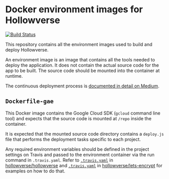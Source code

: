 Docker environment images for Hollowverse
==========================================
[![Build Status](https://travis-ci.org/hollowverse/hollowverse-docker.svg?branch=master)](https://travis-ci.org/hollowverse/hollowverse-docker)

This repository contains all the environment images used to build and deploy Hollowverse.

An environment image is an image that contains all the tools needed to deploy the application. It does not contain the actual source code for the app to be built. The source code should be mounted into the container at runtime.

The continuous deployment process is [documented in detail on Medium](https://medium.com/hollowverse/automating-deployment-to-google-app-engine-with-docker-and-travis-b8a8edb3ec31).

## `Dockerfile-gae`
This Docker image contains the Google Cloud SDK (`gcloud` command line tool) and expects that the source code is mounted at `/repo` inside the container.

It is expected that the mounted source code directory contains a `deploy.js` file that performs the deployment tasks specific to each project.

Any required environment variables should be defined in the project settings on Travis and passed to the environment container via the run command in `.travis.yaml`. Refer to [`.travis.yaml`](https://github.com/hollowverse/hollowverse/blob/master/.travis.yml) in [hollowverse/hollowverse](https://github.com/hollowverse/hollowverse/) and [`.travis.yaml`](https://github.com/hollowverse/lets-encrypt/blob/master/.travis.yml) in [hollowverse/lets-encrypt](https://github.com/hollowverse/lets-encrypt/) for examples on how to do that.
